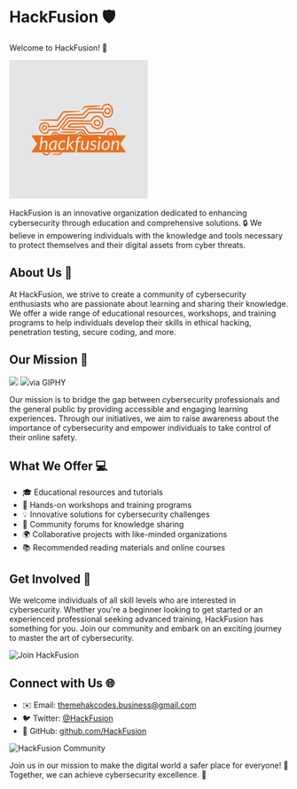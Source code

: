 # HackFusion :shield:

Welcome to HackFusion! :rocket:

![HackFusion Logo](hackfusion-1.jpg)

HackFusion is an innovative organization dedicated to enhancing cybersecurity through education and comprehensive solutions. 🔒 We believe in empowering individuals with the knowledge and tools necessary to protect themselves and their digital assets from cyber threats.

## About Us 📝

At HackFusion, we strive to create a community of cybersecurity enthusiasts who are passionate about learning and sharing their knowledge. We offer a wide range of educational resources, workshops, and training programs to help individuals develop their skills in ethical hacking, penetration testing, secure coding, and more.

## Our Mission 🎯
![](https://giphy.com/embed/IXnygGeB6LPPi)
![](https://giphy.com/gifs/animated-sphere-IXnygGeB6LPPi)via GIPHY

Our mission is to bridge the gap between cybersecurity professionals and the general public by providing accessible and engaging learning experiences. Through our initiatives, we aim to raise awareness about the importance of cybersecurity and empower individuals to take control of their online safety.

## What We Offer 💻

- 🎓 Educational resources and tutorials
- 🔧 Hands-on workshops and training programs
- 💡 Innovative solutions for cybersecurity challenges
- 💬 Community forums for knowledge sharing
- 🌍 Collaborative projects with like-minded organizations
- 📚 Recommended reading materials and online courses

## Get Involved 👥

We welcome individuals of all skill levels who are interested in cybersecurity. Whether you're a beginner looking to get started or an experienced professional seeking advanced training, HackFusion has something for you. Join our community and embark on an exciting journey to master the art of cybersecurity.

![Join HackFusion](https://github.com/hackfusion/.github/blob/4240a622f121350f3975cea4a87614e95095c827/hackfusion-join.gif)

## Connect with Us 🌐

- ✉️ Email: themehakcodes.business@gmail.com
- 🐦 Twitter: [@HackFusion](https://twitter.com/HackFusion)
- 🔗 GitHub: [github.com/HackFusion](https://github.com/HackFusion)

![HackFusion Community](https://github.com/hackfusion/.github/blob/4240a622f121350f3975cea4a87614e95095c827/hackfusion-community.gif)

Join us in our mission to make the digital world a safer place for everyone! 🔐 Together, we can achieve cybersecurity excellence. 💪
